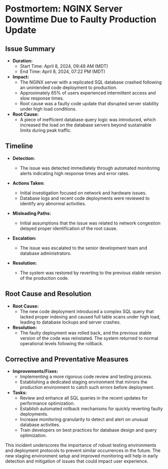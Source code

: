 # Postmortem: NGINX Server Downtime Due to Faulty Production Update



## Issue Summary

- **Duration:**
  - Start Time: April 8, 2024, 09:48 AM (MDT)
  - End Time: April 8, 2024, 07:22 PM (MDT)
- **Impact:**
  - The NGINX server with a replicated SQL database crashed following an unintended code deployment to production.
  - Approximately 65% of users experienced intermittent access and slow response times.
  - Root cause was a faulty code update that disrupted server stability under high load conditions.
- **Root Cause:**
  - A piece of inefficient database query logic was introduced, which increased the load on the database servers beyond sustainable limits during peak traffic.

## Timeline

- **Detection:**
  - The issue was detected immediately through automated monitoring alerts indicating high response times and error rates.

- **Actions Taken:**
  - Initial investigation focused on network and hardware issues.
  - Database logs and recent code deployments were reviewed to identify any abnormal activities.

- **Misleading Paths:**
  - Initial assumptions that the issue was related to network congestion delayed proper identification of the root cause.

- **Escalation:**
  - The issue was escalated to the senior development team and database administrators.

- **Resolution:**
  - The system was restored by reverting to the previous stable version of the production code.

## Root Cause and Resolution

- **Root Cause:**
  - The new code deployment introduced a complex SQL query that lacked proper indexing and caused full table scans under high load, leading to database lockups and server crashes.
- **Resolution:**
  - The faulty deployment was rolled back, and the previous stable version of the code was reinstated. The system returned to normal operational levels following the rollback.

## Corrective and Preventative Measures

- **Improvements/Fixes:**
  - Implementing a more rigorous code review and testing process.
  - Establishing a dedicated staging environment that mirrors the production environment to catch such errors before deployment.
- **Tasks:**
  - Review and enhance all SQL queries in the recent updates for performance optimization.
  - Establish automated rollback mechanisms for quickly reverting faulty deployments.
  - Increase monitoring granularity to detect and alert on unusual database activities.
  - Train developers on best practices for database design and query optimization.

This incident underscores the importance of robust testing environments and deployment protocols to prevent similar occurrences in the future. The new staging environment setup and improved monitoring will help in early detection and mitigation of issues that could impact user experience.
